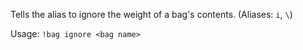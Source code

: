 Tells the alias to ignore the weight of a bag's contents. (Aliases: `i`, `\`)

Usage: `!bag ignore <bag name>`
